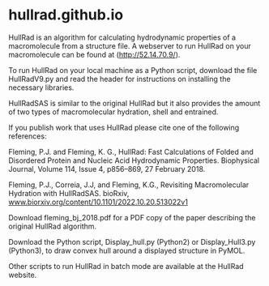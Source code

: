# hullrad.github.io
HullRad is an algorithm for calculating hydrodynamic properties of a macromolecule from a structure file.
A webserver to run HullRad on your macromolecule can be found at (http://52.14.70.9/).

To run HullRad on your local machine as a Python script, download the file HullRadV9.py and read the header for instructions on installing the necessary libraries. 

HullRadSAS is similar to the original HullRad but it also provides the amount of two types of macromolecular hydration, shell and entrained.

If you publish work that uses HullRad please cite one of the following references: 

Fleming, P.J. and Fleming, K. G., HullRad: Fast Calculations of Folded and Disordered Protein and Nucleic Acid Hydrodynamic Properties. Biophysical Journal, Volume 114, Issue 4, p856–869, 27 February 2018. 

Fleming, P.J., Correia, J.J, and Fleming, K.G., Revisiting Macromolecular Hydration with HullRadSAS. bioRxiv,  www.biorxiv.org/content/10.1101/2022.10.20.513022v1

Download fleming_bj_2018.pdf for a PDF copy of the paper describing the original HullRad algorithm.

Download the Python script, Display_hull.py (Python2) or Display_Hull3.py (Python3), to draw convex hull around a displayed structure in PyMOL.

Other scripts to run HullRad in batch mode are available at the HullRad website.
